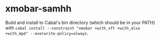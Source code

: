 # xmobar-samhh

Build and install to Cabal's bin directory (which should be in your PATH) with `cabal install --constraint "xmobar +with_xft +with_alsa +with_mpd" --overwrite-policy=always`.

